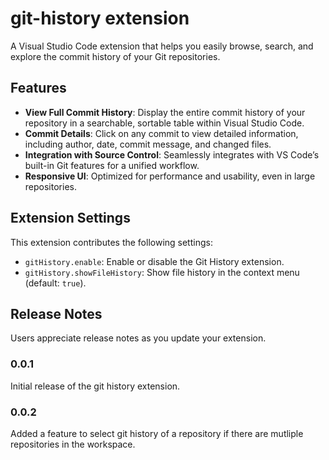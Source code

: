 # git-history extension

A Visual Studio Code extension that helps you easily browse, search, and explore the commit history of your Git repositories.

## Features
- **View Full Commit History**: Display the entire commit history of your repository in a searchable, sortable table within Visual Studio Code.
- **Commit Details**: Click on any commit to view detailed information, including author, date, commit message, and changed files.
- **Integration with Source Control**: Seamlessly integrates with VS Code’s built-in Git features for a unified workflow.
- **Responsive UI**: Optimized for performance and usability, even in large repositories.

## Extension Settings

This extension contributes the following settings:

* `gitHistory.enable`: Enable or disable the Git History extension.
* `gitHistory.showFileHistory`: Show file history in the context menu (default: `true`).

## Release Notes

Users appreciate release notes as you update your extension.

### 0.0.1

Initial release of the git history extension.

### 0.0.2

Added a feature to select git history of a repository if there are mutliple repositories in the workspace.

